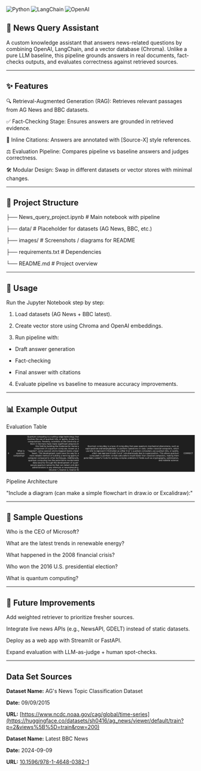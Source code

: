 ![Python](https://img.shields.io/badge/python-3.9-blue)
![LangChain](https://img.shields.io/badge/langchain-active-brightgreen)
![OpenAI](https://img.shields.io/badge/OpenAI-GPT--4-orange)

## 📰 News Query Assistant

A custom knowledge assistant that answers news-related questions by combining OpenAI, LangChain, and a vector database (Chroma).
Unlike a pure LLM baseline, this pipeline grounds answers in real documents, fact-checks outputs, and evaluates correctness against retrieved sources.

---

## ✨ Features

🔍 Retrieval-Augmented Generation (RAG): Retrieves relevant passages from AG News and BBC datasets.

✅ Fact-Checking Stage: Ensures answers are grounded in retrieved evidence.

📑 Inline Citations: Answers are annotated with [Source-X] style references.

⚖️ Evaluation Pipeline: Compares pipeline vs baseline answers and judges correctness.

🛠 Modular Design: Swap in different datasets or vector stores with minimal changes.

---

## 📂 Project Structure

├── News_query_project.ipynb   # Main notebook with pipeline

├── data/                      # Placeholder for datasets (AG News, BBC, etc.)

├── images/                    # Screenshots / diagrams for README

├── requirements.txt           # Dependencies

└── README.md                  # Project overview

---

## 🚀 Usage

Run the Jupyter Notebook step by step:

1. Load datasets (AG News + BBC latest).

2. Create vector store using Chroma and OpenAI embeddings.

3. Run pipeline with:

  - Draft answer generation

  - Fact-checking

  - Final answer with citations

4. Evaluate pipeline vs baseline to measure accuracy improvements.

---

## 📊 Example Output

Evaluation Table

![alt text](https://github.com/Samanaan/Lang_Chain_News_Project/blob/main/Images/Example1.png)

Pipeline Architecture

"Include a diagram (can make a simple flowchart in draw.io or Excalidraw):"

---

## 🧪 Sample Questions

Who is the CEO of Microsoft?

What are the latest trends in renewable energy?

What happened in the 2008 financial crisis?

Who won the 2016 U.S. presidential election?

What is quantum computing?

---

## 🔮 Future Improvements

Add weighted retriever to prioritize fresher sources.

Integrate live news APIs (e.g., NewsAPI, GDELT) instead of static datasets.

Deploy as a web app with Streamlit or FastAPI.

Expand evaluation with LLM-as-judge + human spot-checks.

---

## Data Set Sources

  **Dataset Name:** AG's News Topic Classification Dataset
        
  **Date:** 09/09/2015
        
  **URL:** [https://www.ncdc.noaa.gov/cag/global/time-series](https://huggingface.co/datasets/sh0416/ag_news/viewer/default/train?p=2&views%5B%5D=train&row=200)
        

  **Dataset Name:** Latest BBC News
        
  **Date:** 2024-09-09
        
  **URL:** [10.1596/978-1-4648-0382-1](https://huggingface.co/datasets/RealTimeData/bbc_latest)
